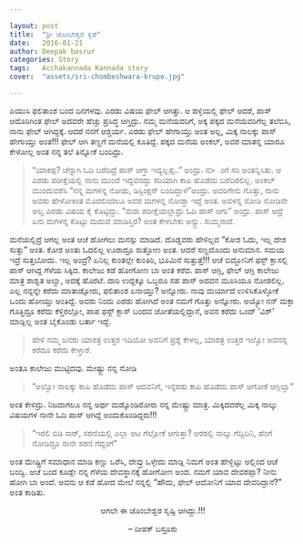 ```yaml
---

layout: post
title:  "ಶ್ರೀ ಚೊಂಬೇಶ್ವರ ಕೃಪೆ"
date:   2016-01-21
author: Deepak basrur
categories: Story
tags:	Acchakannada Kannada story
cover:  "assets/sri-chombeshwara-krupe.jpg"

---
```


ಪಿಯುಸಿ ಫಲಿತಾಂಶ ಬಂದ ದಿನಗಳವು. ಎರಡು ವಿಷಯ ಫೇಲ್ ಆಗಿತ್ತು. ಆ ಹಳ್ಳಿಯಲ್ಲಿ ಫೇಲ್ ಆದರೆ, ಪಾಸ್ ಆದೊರಿಗಿಂತ ಫೇಲ್ ಅದವರೇ ಹೆಚ್ಚು ಪ್ರಸಿದ್ಧ ಆಗ್ತಿದ್ರು. ನಮ್ಮ ಮನೆಯವರಿಗೆ, ಅಕ್ಕ ಪಕ್ಕದ ಮನೆಯವರಿಗೆಲ್ಲ ತಲೆಬಿಸಿ, ನಾನು ಫೇಲ್ ಆಗಿದ್ದಕ್ಕೆ. ಆದರೆ ನನಗೆ ಆಶ್ಚರ್ಯ. ಎರಡು ಫೇಲ್ ಹೇಗಾಯ್ತು ಅಂತ ಅಲ್ಲ, ಮಿಕ್ಕ ನಾಲಕ್ಕು ಪಾಸ್ ಹೇಗಾಯ್ತು ಅಂತ!!! ಫೇಲ್ ಆಗಿ ತಣ್ಣಗೆ ಮನೆಯಲ್ಲಿ ಕೂತಿದ್ದೆ. ಪಕ್ಕದ ಮನೆಯ ಅಂಕಲ್, ಅವರ ಮಾತನ್ನ ಯಾರೂ ಕೇಳೋಲ್ಲ ಅಂತ ನನ್ನ ತಲೆ ತಿನ್ನೋಕೆ ಬಂದಿದ್ರು.
<!--more-->

>“ಯಾಕಪ್ಪ? ಚೆನ್ನಾಗಿ ಓದಿ ಬರೆದಿದ್ರೆ ಪಾಸ್ ಆಗ್ತಾ ಇದ್ಯಲ್ಲಪ್ಪ..” ಅಂದ್ರು.
ನ>ಂಗೆ ಸರಿ ಅಂತನ್ನಿಸಿತು. ಆ ಎರಡು ಪರೀಕ್ಷೆಯಲ್ಲಿ ನಾನು ಮುಂದೆ ಇದ್ದವನದ್ದು ಸರಿಯಾಗಿ ಕಾಪಿ ಹೊಡೆದು ಬರೆದಿರಲಿಲ್ಲ. ಅಂಕಲ್ ಮುಂದುವರೆಸಿ
>“ನನ್ನ ಮಗಳನ್ನ ನೋಡು, ಡಿಸ್ಟಿಂಕ್ಷನ್ ಬಂದಿದ್ದಾಳೆ”ಅಂದ್ರು.
>ಅವರಿಗೇನು ಗೊತ್ತು, ನಾನು ಅವರು ಹೇಳೋಕಿಂತ ಮೊದಲಿಂದಲೂ ಅವರ ಮಗಳನ್ನ ನೋಡ್ತಾ ಇದ್ದೆ ಅಂತ. ಅವಳನ್ನ ನೋಡಿ ನೋಡಿನೇ ಅಲ್ವ ಎರಡು ವಿಷಯ ಕೈ ಕೊಟ್ಟಿದ್ದು.
>”ಮರು ಪರೀಕ್ಷೆಯಲ್ಲಾದ್ರು ಓದಿ ಪಾಸ್ ಆಗು” ಅಂದ್ರು. ಪಾಸ್ ಆದ್ರೆ ಏನು ಮಗಳನ್ನ ಕೊಟ್ಟು ಮದುವೆ ಮಾಡಿಸ್ತಿರ? ಅಂತ ಕೇಳಬೇಕು ಅನ್ಸ್ತು. ಸುಮ್ಮನಾದೆ.

ಮನೆಯಲ್ಲಿದ್ರೆ ಆಗಲ್ಲ ಅಂತ ಆಚೆ ಹೋಗಲು ಮನಸ್ಸು ಮಾಡಿದೆ. ದೊಡ್ಡವರು ಹೇಳಿಲ್ಲವ “ಕೋಶ ಓದು, ಇಲ್ಲ ದೇಶ ಸುತ್ತು” ಅಂತ. ಕೋಶ ಅಂತು ಓದಲಿಲ್ಲ ಊರಾದ್ರೂ ಸುತ್ತೋಣ ಅಂತ. ಆದರೆ ಸಣ್ಣದೊಂದು ಅನುಮಾನ. ಸಮಯ ಇದ್ರೆ ಸುತ್ತಬೋದು. ಇಲ್ಲ ಅಂದ್ರೆ? ಏನಿಲ್ಲ ಕುಂತಲ್ಲೇ ಕುಂತಿರಿ, ಭೂಮಿನೆ ಸುತ್ತುತ್ತೆ!!! ಆಚೆ ಬಿದ್ದೋನಿಗೆ ಫಸ್ಟ್ ಕ್ಲಾಸಲ್ಲಿ ಪಾಸ್ ಆಗಿದ್ದ ಗೆಳೆಯ ಸಿಕ್ಕಿದ. ಕಾಲೇಜು ಕಡೆ ಹೋಗೋಣ ಬಾ ಅಂತ ಕರೆದ. ಪಾಸ್ ಆಗ್ಲಿ, ಫೇಲ್ ಆಗ್ಲಿ ಕಾಲೇಜು ಮಾತ್ರ ಶಾಶ್ವತ ಅಲ್ವಾ, ಅದಕ್ಕೆ ಹೊರಟೆ. ದಾರಿ ಉದ್ದಕ್ಕೂ ಒಬ್ಬರೂ ಸಹ ಪಾಸ್ ಅದವನ ಮೂಸಿಯೂ ನೋಡಲಿಲ್ಲ. ಎಲ್ಲ ನನ್ನನ್ನೇ ಕರೆದು ಮಾತಾಡ್ಸೋರು, ಫಲಿತಾಂಶ ಏನಾಯ್ತು? ಅನ್ನೋರು. ನಾವು ಮರ್ಯಾದೆ ಉಳಿಸಿಕೊಳ್ಳೋಕೆ ಒಂದು ಹೋಯ್ತು ಅಂತಿದ್ದೆ. ಅವರು ನಿಂದು ಎರಡು ಹೋಗಿದೆ ಅಂತ ನಮಗೆ ಗೊತ್ತು ಅನ್ನೋರು. ಅಯ್ಯೋ ನನ್ ಮಕ್ಳಾ ಗೊತ್ತಿದ್ರೂ ಕರೆದು ಕೆಳ್ತಿರಲ್ಲೋ, ಪಾಪ ಫಸ್ಟ್ ಕ್ಲಾಸ್ ಬಂದವ ಜೋತೆಯಲ್ಲಿದ್ದಾನೆ, ಅವನ ಕರೆದು ಒಂದ್ ‘ವಿಶ್’ ಮಾಡ್ಲಿಲ್ಲ ಅಂತ ಬೈಕೊಂಡು ಬರ್ತಾ ಇದ್ದೆ.

>ಹೇಳಿ ನಮ್ಮ ಜನರು ಯಾರತ್ರ ಉತ್ತರ ಇದಿಯೋ ಅವನಿಗೆ ಪ್ರಶ್ನೆ ಕೇಳಲ್ಲ, ಯಾರತ್ರ ಉತ್ತರ ಇಲ್ವೋ ಅವನನ್ನ ಕರೆದೂ ಕರೆದು ಕೇಳ್ತಾರೆ.

ಅಂತೂ ಕಾಲೇಜು ಮುಟ್ಟಿದವು. ಮೇಷ್ಟ್ರು ನನ್ನ ನೋಡಿ

>“ಅಲ್ವೋ ನಾಲಕ್ಕು ಕಾಪಿ ಹೊಡೆದು ಪಾಸ್ ಆದವನಿಗೆ, ಇನ್ನೆರಡು ಕಾಪಿ ಹೊಡೆದು ಪಾಸ್ ಆಗೋಕೆ ಆಗ್ಲಿಲ್ವಾ”

ಅಂತ ಕೇಳಿದ್ರು. ನಿಜವಾಗಲೂ ನನ್ನ ಅರ್ಥ ಮಡ್ಕೊಂಡಿರೋರು ನನ್ನ ಮೇಷ್ಟ್ರು ಮಾತ್ರ. ಮಿಕ್ಕಿದವರೆಲ್ಲ ಮಿಕ್ಕ ನಾಲ್ಕು ವಿಷಯಗಳ ನಾನೇ ಓದಿ ಪಾಸ್ ಆಗಿದ್ದೆ ಅಂದುಕೊಂಡಿದ್ದರು!!!

>“ಇರಲಿ ಬಿಡಿ ಸಾರ್, ಸರಣಿಯಲ್ಲಿ ಎಲ್ಲಾ ಆಟ ಗೆಲ್ಲೋಕೆ ಆಗುತ್ತಾ? ಆರರಲ್ಲಿ ನಾಲ್ಕು ಗೆದ್ದಿದಿನಿ, ಹೆಂಗೆ ನೋಡಿದ್ರೂ ನಾನೇ ಸರಣಿ ಗೆದ್ದಂಗೆ”

ಅಂತ ಮೇಷ್ಟ್ರಿಗೆ ಸಮಾಧಾನ ಮಾಡಿ ಕಣ್ಣು ಒರೆಸಿ, ದೇವ್ರು ಒಳ್ಳೇದು ಮಾಡ್ಲಿ ನಿಮಗೆ ಅಂತ ಹೇಳ್ಬಿಟ್ಟು ಅಲ್ಲಿಂದ ಆಚೆ ಬಂದ್ವಿ. ಆಚೆ ಬಂದ ಕೂಡ್ಲೇ ನನ್ನ ಗೆಳೆಯ ದೇವಸ್ಥಾನಕ್ಕೆ ಹೋಗೋಣ ಅಂದ. ನಮಗೆ ಯಾವ ದೇವರಪ್ಪಾ? ನೀನು ಹೋಗಿ ಬಾ ಅಂದೆ. ಅವನು ಆ ಕಡೆ ಹೋದ ಮೇಲೆ ನನ್ನಲ್ಲಿ “ಹೌದು, ಫೇಲ್ ಆದೋನಿಗೆ ಯಾವ ದೇವರಿದ್ದಾನೆ?” ಅಂತ ಕಾಡಿತು.

<p align="center">ಆಗಲೇ ಈ ಚೊಂಬೇಶ್ವರ ಸೃಷ್ಟಿ ಆಗಿದ್ದು.!!!</p>

<p align="center">– ದೀಪಕ್ ಬಸ್ರೂರು</p>
